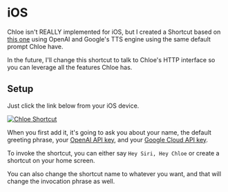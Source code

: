 # iOS

Chloe isn't REALLY implemented for iOS, but I created a Shortcut based on [this one](https://www.icloud.com/shortcuts/c700aede703b49218244132a0cec4864) using OpenAI and Google's TTS engine using the same default prompt Chloe have.

In the future, I'll change this shortcut to talk to Chloe's HTTP interface so you can leverage all the features Chloe has.

## Setup

Just click the link below from your iOS device.

<a href="https://www.icloud.com/shortcuts/b9f8344df2d142f487391f9f3a0b0efd"><img alt="Chloe Shortcut" src="https://img.shields.io/badge/-Download%20Chloe%20Shortcut-000000?style=for-the-badge&logo=apple&logoColor=ffffff" /></a>

When you first add it, it's going to ask you about your name, the default greeting phrase, your [OpenAI API key](https://platform.openai.com/), and your [Google Cloud API key](https://cloud.google.com/docs/authentication/api-keys).

To invoke the shortcut, you can either say `Hey Siri, Hey Chloe` or create a shortcut on your home screen.

You can also change the shortcut name to whatever you want, and that will change the invocation phrase as well.
